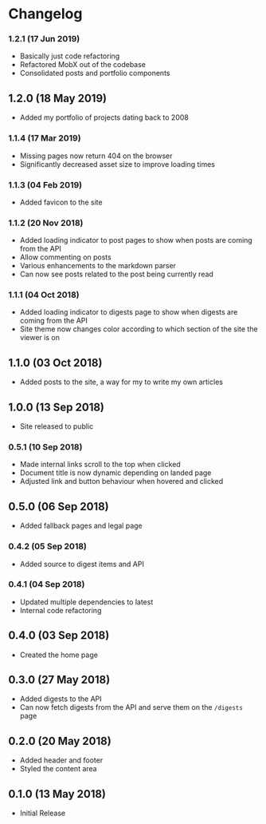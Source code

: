 # Changelog

### 1.2.1 (17 Jun 2019)

* Basically just code refactoring
 * Refactored MobX out of the codebase
 * Consolidated posts and portfolio components

## 1.2.0 (18 May 2019)

* Added my portfolio of projects dating back to 2008

### 1.1.4 (17 Mar 2019)

* Missing pages now return 404 on the browser
* Significantly decreased asset size to improve loading times

### 1.1.3 (04 Feb 2019)

* Added favicon to the site

### 1.1.2 (20 Nov 2018)

* Added loading indicator to post pages to show when posts are coming from the API
* Allow commenting on posts
* Various enhancements to the markdown parser
* Can now see posts related to the post being currently read

### 1.1.1 (04 Oct 2018)

* Added loading indicator to digests page to show when digests are coming from the API
* Site theme now changes color according to which section of the site the viewer is on

## 1.1.0 (03 Oct 2018)

* Added posts to the site, a way for my to write my own articles

## 1.0.0 (13 Sep 2018)

* Site released to public

### 0.5.1 (10 Sep 2018)

* Made internal links scroll to the top when clicked
* Document title is now dynamic depending on landed page
* Adjusted link and button behaviour when hovered and clicked

## 0.5.0 (06 Sep 2018)

* Added fallback pages and legal page

### 0.4.2 (05 Sep 2018)

* Added source to digest items and API

### 0.4.1 (04 Sep 2018)

* Updated multiple dependencies to latest
* Internal code refactoring

## 0.4.0 (03 Sep 2018)

* Created the home page

## 0.3.0 (27 May 2018)

* Added digests to the API
* Can now fetch digests from the API and serve them on the `/digests` page

## 0.2.0 (20 May 2018)

* Added header and footer
* Styled the content area

## 0.1.0 (13 May 2018)

* Initial Release